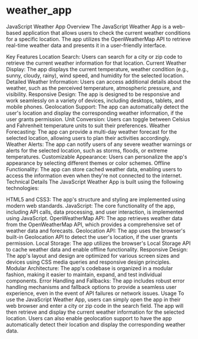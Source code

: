 # weather_app

JavaScript Weather App
Overview
The JavaScript Weather App is a web-based application that allows users to check the current weather conditions for a specific location. The app utilizes the OpenWeatherMap API to retrieve real-time weather data and presents it in a user-friendly interface.

Key Features
Location Search: Users can search for a city or zip code to retrieve the current weather information for that location.
Current Weather Display: The app displays the current temperature, weather condition (e.g., sunny, cloudy, rainy), wind speed, and humidity for the selected location.
Detailed Weather Information: Users can access additional details about the weather, such as the perceived temperature, atmospheric pressure, and visibility.
Responsive Design: The app is designed to be responsive and work seamlessly on a variety of devices, including desktops, tablets, and mobile phones.
Geolocation Support: The app can automatically detect the user's location and display the corresponding weather information, if the user grants permission.
Unit Conversion: Users can toggle between Celsius and Fahrenheit temperature units to suit their preferences.
Weather Forecasting: The app can provide a multi-day weather forecast for the selected location, allowing users to plan their activities accordingly.
Weather Alerts: The app can notify users of any severe weather warnings or alerts for the selected location, such as storms, floods, or extreme temperatures.
Customizable Appearance: Users can personalize the app's appearance by selecting different themes or color schemes.
Offline Functionality: The app can store cached weather data, enabling users to access the information even when they're not connected to the internet.
Technical Details
The JavaScript Weather App is built using the following technologies:

HTML5 and CSS3: The app's structure and styling are implemented using modern web standards.
JavaScript: The core functionality of the app, including API calls, data processing, and user interaction, is implemented using JavaScript.
OpenWeatherMap API: The app retrieves weather data from the OpenWeatherMap API, which provides a comprehensive set of weather data and forecasts.
Geolocation API: The app uses the browser's built-in Geolocation API to detect the user's location, if the user grants permission.
Local Storage: The app utilizes the browser's Local Storage API to cache weather data and enable offline functionality.
Responsive Design: The app's layout and design are optimized for various screen sizes and devices using CSS media queries and responsive design principles.
Modular Architecture: The app's codebase is organized in a modular fashion, making it easier to maintain, expand, and test individual components.
Error Handling and Fallbacks: The app includes robust error handling mechanisms and fallback options to provide a seamless user experience, even in the event of API failures or network issues.
Usage
To use the JavaScript Weather App, users can simply open the app in their web browser and enter a city or zip code in the search field. The app will then retrieve and display the current weather information for the selected location. Users can also enable geolocation support to have the app automatically detect their location and display the corresponding weather data.
